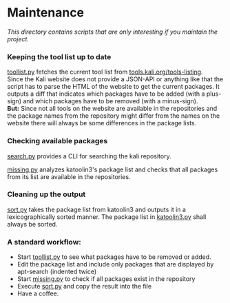 # Maintenance

*This directory contains scripts that are only
interesting if you maintain the project.*  

### Keeping the tool list up to date  
[toollist.py](toollist.py) fetches the current tool list from [tools.kali.org/tools-listing](http://tools.kali.org/tools-listing).  
Since the Kali website does not provide a JSON-API or anything like that the script has to parse the HTML of the website to get the current packages.
It outputs a diff that indicates which packages have to be added (with a plus-sign) and which packages have to be removed (with a minus-sign).    
__But:__ Since not all tools on the website are available in the repositories and the package names from the repository might differ from the names on the website there will always be some differences in the package lists.


### Checking available packages
[search.py](search.py) provides a CLI for searching the kali repository.  

[missing.py](missing.py) analyzes katoolin3's package list and checks that all packages from its list are available in the repositories.

### Cleaning up the output
[sort.py](sort.py) takes the package list from katoolin3 and outputs it in a lexicographically sorted manner.
The package list in [katoolin3.py](../katoolin3.py) shall always be sorted.

### A standard workflow:
- Start [toollist.py](toollist.py) to see what packages have to be removed or added. 
- Edit the package list and include only packages that are displayed by apt-search (indented twice)
- Start [missing.py](missing.py) to check if all packages exist in the repository
- Execute [sort.py](sort.py) and copy the result into the file
- Have a coffee.